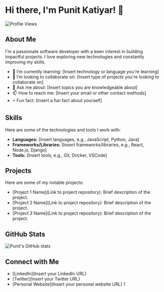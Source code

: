 # Hi there, I'm Punit Katiyar! 👋

![Profile Views](https://komarev.com/ghpvc/?username=punitkatiyar&color=blue)

## About Me

I'm a passionate software developer with a keen interest in building impactful projects. I love exploring new technologies and constantly improving my skills.

- 🌱 I’m currently learning: [Insert technology or language you're learning]
- 👯 I’m looking to collaborate on: [Insert type of projects you're looking to collaborate on]
- 💬 Ask me about: [Insert topics you are knowledgeable about]
- 📫 How to reach me: [Insert your email or other contact methods]
- ⚡ Fun fact: [Insert a fun fact about yourself]

## Skills

Here are some of the technologies and tools I work with:

- **Languages:** [Insert languages, e.g., JavaScript, Python, Java]
- **Frameworks/Libraries:** [Insert frameworks/libraries, e.g., React, Node.js, Django]
- **Tools:** [Insert tools, e.g., Git, Docker, VSCode]

## Projects

Here are some of my notable projects:

- [Project 1 Name](Link to project repository): Brief description of the project.
- [Project 2 Name](Link to project repository): Brief description of the project.
- [Project 3 Name](Link to project repository): Brief description of the project.

## GitHub Stats

![Punit's GitHub stats](https://github-readme-stats.vercel.app/api?username=punitkatiyar&show_icons=true&theme=radical)

## Connect with Me

- [LinkedIn](Insert your LinkedIn URL)
- [Twitter](Insert your Twitter URL)
- [Personal Website](Insert your personal website URL) 1
